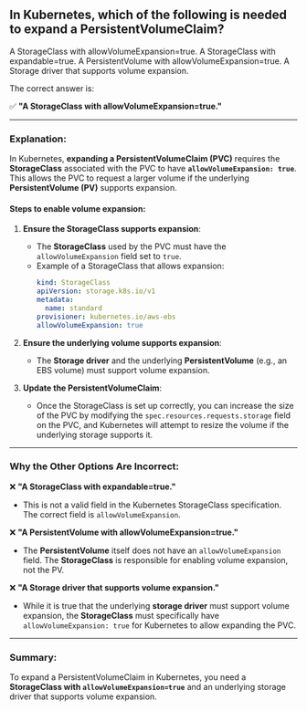 ## In Kubernetes, which of the following is needed to expand a PersistentVolumeClaim? 
A StorageClass with allowVolumeExpansion=true. 
A StorageClass with expandable=true. 
A PersistentVolume with allowVolumeExpansion=true. 
A Storage driver that supports volume expansion. 

The correct answer is:

✅ **"A StorageClass with allowVolumeExpansion=true."**

---

### **Explanation:**

In Kubernetes, **expanding a PersistentVolumeClaim (PVC)** requires the **StorageClass** associated with the PVC to have **`allowVolumeExpansion: true`**. This allows the PVC to request a larger volume if the underlying **PersistentVolume (PV)** supports expansion.

#### **Steps to enable volume expansion:**
1. **Ensure the StorageClass supports expansion**:
   - The **StorageClass** used by the PVC must have the `allowVolumeExpansion` field set to `true`.
   - Example of a StorageClass that allows expansion:
     ```yaml
     kind: StorageClass
     apiVersion: storage.k8s.io/v1
     metadata:
       name: standard
     provisioner: kubernetes.io/aws-ebs
     allowVolumeExpansion: true
     ```

2. **Ensure the underlying volume supports expansion**:
   - The **Storage driver** and the underlying **PersistentVolume** (e.g., an EBS volume) must support volume expansion.
   
3. **Update the PersistentVolumeClaim**:
   - Once the StorageClass is set up correctly, you can increase the size of the PVC by modifying the `spec.resources.requests.storage` field on the PVC, and Kubernetes will attempt to resize the volume if the underlying storage supports it.

---

### **Why the Other Options Are Incorrect:**

❌ **"A StorageClass with expandable=true."**  
- This is not a valid field in the Kubernetes StorageClass specification. The correct field is `allowVolumeExpansion`.

❌ **"A PersistentVolume with allowVolumeExpansion=true."**  
- The **PersistentVolume** itself does not have an `allowVolumeExpansion` field. The **StorageClass** is responsible for enabling volume expansion, not the PV.

❌ **"A Storage driver that supports volume expansion."**  
- While it is true that the underlying **storage driver** must support volume expansion, the **StorageClass** must specifically have `allowVolumeExpansion: true` for Kubernetes to allow expanding the PVC.

---

### **Summary:**
To expand a PersistentVolumeClaim in Kubernetes, you need a **StorageClass with `allowVolumeExpansion=true`** and an underlying storage driver that supports volume expansion.
